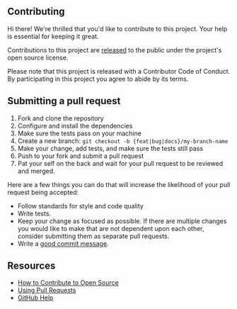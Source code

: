 ## Contributing

Hi there! We're thrilled that you'd like to contribute to this project. Your help is essential for keeping it great.

Contributions to this project are [released][contributors] to the public under the project's open source license.

Please note that this project is released with a Contributor Code of Conduct. By participating in this project you agree to abide by its terms.

## Submitting a pull request

1. Fork and clone the repository
1. Configure and install the dependencies
1. Make sure the tests pass on your machine
1. Create a new branch: `git checkout -b {feat|bug|docs}/my-branch-name`
1. Make your change, add tests, and make sure the tests still pass
1. Push to your fork and submit a pull request
1. Pat your self on the back and wait for your pull request to be reviewed and merged.

Here are a few things you can do that will increase the likelihood of your pull request being accepted:

- Follow standards for style and code quality
- Write tests.
- Keep your change as focused as possible. If there are multiple changes you would like to make that are not dependent upon each other, consider submitting them as separate pull requests.
- Write a [good commit message][commit-message].

## Resources

- [How to Contribute to Open Source](https://opensource.guide/how-to-contribute/)
- [Using Pull Requests](https://help.github.com/articles/about-pull-requests/)
- [GitHub Help](https://help.github.com)


<!-- resources -->
[contributors]: https://help.github.com/articles/github-terms-of-service/#6-contributions-under-repository-license
[commit-message]: http://tbaggery.com/2008/04/19/a-note-about-git-commit-messages.html
